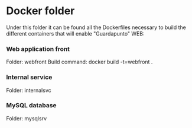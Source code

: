 # **Docker folder**

Under this folder it can be found all the Dockerfiles necessary to build the different containers that will enable "Guardapunto" WEB:

### Web application front

Folder: webfront
Build command: docker build -t=webfront .

### Internal service

Folder: internalsvc

### MySQL database 

Folder: mysqlsrv

